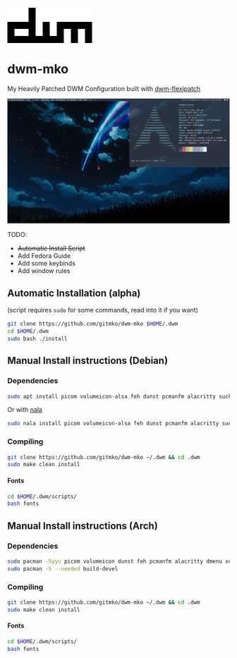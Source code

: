 ![image](images/dwm-logo.png)

# dwm-mko

My Heavily Patched DWM Configuration built with [dwm-flexipatch](https://github.com/bakkeby/dwm-flexipatch)

![image](images/dwm-desktop.png)

TODO:
- ~~Automatic Install Script~~
- Add Fedora Guide
- Add some keybinds
- Add window rules

## Automatic Installation (alpha)

(script requires `sudo` for some commands, read into it if you want)

```bash
git clone https://github.com/gitmko/dwm-mko $HOME/.dwm
cd $HOME/.dwm
sudo bash ./install
```

## Manual Install instructions (Debian)

### Dependencies

```bash
sudo apt install picom volumeicon-alsa feh dunst pcmanfm alacritty suckless-tools make gcc libx11-dev libxft-dev libxinerama-dev xorg -y
```
Or with [nala](https://github.com/volitank/nala)

```bash
sudo nala install picom volumeicon-alsa feh dunst pcmanfm alacritty suckless-tools make gcc libx11-dev libxft-dev libxinerama-dev xorg -y
```

### Compiling 

```bash
git clone https://github.com/gitmko/dwm-mko ~/.dwm && cd .dwm
sudo make clean install
```
#### Fonts

```bash
cd $HOME/.dwm/scripts/
bash fonts
```

## Manual Install instructions (Arch)

### Dependencies

```bash
sudo pacman -Syyu picom volumeicon dunst feh pcmanfm alacritty dmenu xorg-xinit xorg
sudo pacman -S --needed build-devel
```
### Compiling

```bash
git clone https://github.com/gitmko/dwm-mko ~/.dwm && cd .dwm
sudo make clean install
```

#### Fonts

```bash
cd $HOME/.dwm/scripts/
bash fonts
```
